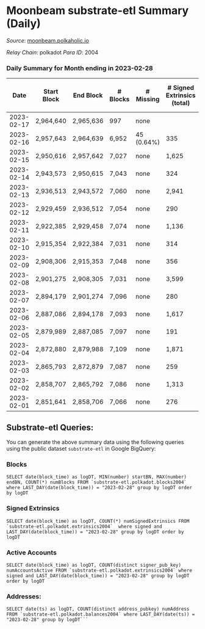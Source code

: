 # Moonbeam substrate-etl Summary (Daily)

_Source_: [moonbeam.polkaholic.io](https://moonbeam.polkaholic.io)

*Relay Chain*: polkadot
*Para ID*: 2004



### Daily Summary for Month ending in 2023-02-28


| Date | Start Block | End Block | # Blocks | # Missing | # Signed Extrinsics (total) | # Active Accounts | # Addresses with Balances | # Events | # Transfers | # XCM Transfers In | # XCM Transfers Out |
| ---- | ----------- | --------- | -------- | --------- | --------------------------- | ----------------- | ------------------------- | -------- | ----------- | ------------------ | ------------------- |
| 2023-02-17 | 2,964,640 | 2,965,636 | 997 | none  |  |  |  |  |   |   |   |
| 2023-02-16 | 2,957,643 | 2,964,639 | 6,952 | 45 (0.64%) | 335 | 162 |  | 1,281,955 | 50,250 ($6,169,914.15) |   |   |
| 2023-02-15 | 2,950,616 | 2,957,642 | 7,027 | none  | 1,625 | 197 |  | 1,085,342 | 42,299 ($6,618,641.73) | 162 ($311,288.92) | 129 ($463,273.97) |
| 2023-02-14 | 2,943,573 | 2,950,615 | 7,043 | none  | 324 | 177 | 2,245,953 | 887,474 | 27,509 ($6,541,071.82) | 190 ($476,349.70) | 160 ($1,419,295.72) |
| 2023-02-13 | 2,936,513 | 2,943,572 | 7,060 | none  | 2,941 | 171 | 2,226,714 | 954,632 | 27,969 ($9,402,876.37) | 165 ($674,972.41) | 183 ($1,035,027.45) |
| 2023-02-12 | 2,929,459 | 2,936,512 | 7,054 | none  | 290 | 167 | 2,192,126 | 1,053,288 | 30,375 ($7,218,768.65) | 111 ($328,039.66) | 111 ($323,272.67) |
| 2023-02-11 | 2,922,385 | 2,929,458 | 7,074 | none  | 1,136 | 149 | 2,119,782 | 810,641 | 21,002 ($8,630,810.18) | 108 ($131,085.02) | 111 ($292,806.08) |
| 2023-02-10 | 2,915,354 | 2,922,384 | 7,031 | none  | 314 | 133 | 2,080,543 | 1,335,920 | 49,522 ($2,865,266.52) | 141 ($246,857.07) | 112 ($322,732.87) |
| 2023-02-09 | 2,908,306 | 2,915,353 | 7,048 | none  | 356 | 174 | 1,661,184 | 1,257,655 | 43,912 ($13,213,524.03) | 235 ($272,205.70) | 198 ($358,337.99) |
| 2023-02-08 | 2,901,275 | 2,908,305 | 7,031 | none  | 3,599 | 217 | 1,996,298 | 1,183,745 | 44,091 ($14,936,431.04) | 201 ($295,464.64) | 120 ($361,421.64) |
| 2023-02-07 | 2,894,179 | 2,901,274 | 7,096 | none  | 280 | 156 |  | 532,866 | 10,677 ($4,805,943.90) | 171 ($125,789.20) | 152 ($380,527.72) |
| 2023-02-06 | 2,887,086 | 2,894,178 | 7,093 | none  | 1,617 | 130 | 1,945,961 | 490,619 | 10,227 ($2,912,755.46) | 147 ($102,159.46) | 156 ($750,939.81) |
| 2023-02-05 | 2,879,989 | 2,887,085 | 7,097 | none  | 191 | 130 | 1,944,752 | 556,961 | 11,025 ($6,326,418.54) | 193 ($630,833.57) | 167 ($1,719,514.80) |
| 2023-02-04 | 2,872,880 | 2,879,988 | 7,109 | none  | 1,871 | 131 | 1,941,126 | 539,055 | 11,125 ($2,553,801.66) | 84 ($50,669.25) | 119 ($2,423,881.87) |
| 2023-02-03 | 2,865,793 | 2,872,879 | 7,087 | none  | 259 | 141 | 1,940,757 | 534,613 | 10,380 ($11,028,416.25) | 174 ($147,867.52) | 165 ($486,483.06) |
| 2023-02-02 | 2,858,707 | 2,865,792 | 7,086 | none  | 1,313 | 148 | 1,939,092 | 565,190 | 11,356 ($5,496,839.13) | 160 ($292,783.96) | 90 ($308,633.67) |
| 2023-02-01 | 2,851,641 | 2,858,706 | 7,066 | none  | 276 | 159 | 1,927,326 | 583,860 | 10,536 ($4,056,614.01) | 116 ($251,091.96) | 106 ($220,716.13) |

## Substrate-etl Queries:
You can generate the above summary data using the following queries using the public dataset `substrate-etl` in Google BigQuery:


### Blocks
```
SELECT date(block_time) as logDT, MIN(number) startBN, MAX(number) endBN, COUNT(*) numBlocks FROM `substrate-etl.polkadot.blocks2004`  where LAST_DAY(date(block_time)) = "2023-02-28" group by logDT order by logDT
```


### Signed Extrinsics
```
SELECT date(block_time) as logDT, COUNT(*) numSignedExtrinsics FROM `substrate-etl.polkadot.extrinsics2004`  where signed and LAST_DAY(date(block_time)) = "2023-02-28" group by logDT order by logDT
```


### Active Accounts
```
SELECT date(block_time) as logDT, COUNT(distinct signer_pub_key) numAccountsActive FROM `substrate-etl.polkadot.extrinsics2004` where signed and LAST_DAY(date(block_time)) = "2023-02-28" group by logDT order by logDT
```


### Addresses:
```
SELECT date(ts) as logDT, COUNT(distinct address_pubkey) numAddress FROM `substrate-etl.polkadot.balances2004` where LAST_DAY(date(ts)) = "2023-02-28" group by logDT```

